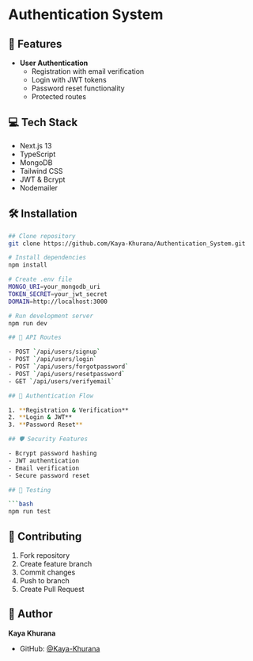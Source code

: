 # Authentication System

## 🚀 Features

- **User Authentication**
  - Registration with email verification
  - Login with JWT tokens
  - Password reset functionality
  - Protected routes

## 💻 Tech Stack

- Next.js 13
- TypeScript
- MongoDB
- Tailwind CSS
- JWT & Bcrypt
- Nodemailer

## 🛠️ Installation

```bash
## Clone repository
git clone https://github.com/Kaya-Khurana/Authentication_System.git

# Install dependencies
npm install

# Create .env file
MONGO_URI=your_mongodb_uri
TOKEN_SECRET=your_jwt_secret
DOMAIN=http://localhost:3000

# Run development server
npm run dev

## 🔐 API Routes

- POST `/api/users/signup`
- POST `/api/users/login`
- POST `/api/users/forgotpassword`
- POST `/api/users/resetpassword`
- GET `/api/users/verifyemail`

## 🔄 Authentication Flow

1. **Registration & Verification**
2. **Login & JWT**
3. **Password Reset**

## 🛡️ Security Features

- Bcrypt password hashing
- JWT authentication
- Email verification
- Secure password reset

## 🧪 Testing

```bash
npm run test
```

## 📝 Contributing

1. Fork repository
2. Create feature branch
3. Commit changes
4. Push to branch
5. Create Pull Request

## 👤 Author

**Kaya Khurana**
- GitHub: [@Kaya-Khurana](https://github.com/Kaya-Khurana)

